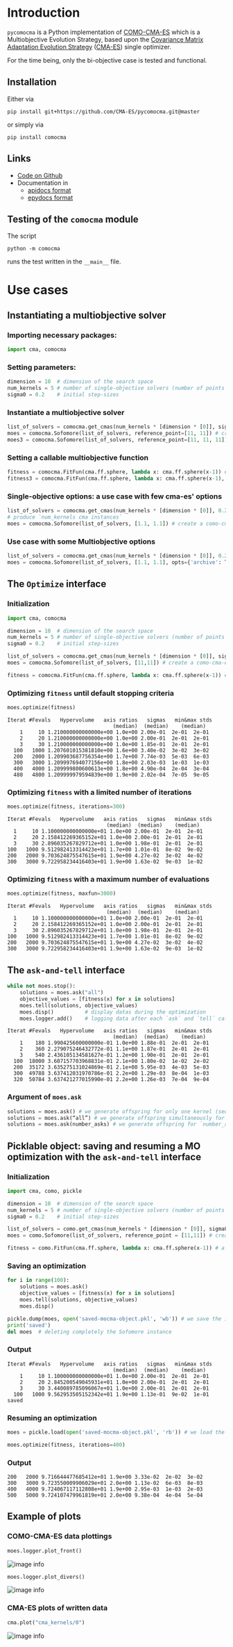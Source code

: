 # Introduction

``pycomocma`` is a Python implementation of [COMO-CMA-ES](https://hal.inria.fr/hal-02103694/document) which is a Multiobjective Evolution Strategy, based upon the [Covariance Matrix Adaptation Evolution Strategy](https://en.wikipedia.org/wiki/CMA-ES) 
([CMA-ES](http://cma.gforge.inria.fr/)) single optimizer.

For the time being, only the bi-objective case is tested and functional.

## Installation

Either via
```
pip install git+https://github.com/CMA-ES/pycomocma.git@master
```

or simply via

```
pip install comocma
```


## Links

- [Code on Github](https://github.com/CMA-ES/pycomocma)
- Documentation in
  - [apidocs format](https://cma-es.github.io/pycomocma/comocma-apidocs/index.html)
  - [epydocs format](https://cma-es.github.io/moarchiving/comocma-epydocs/index.html)

## Testing of the `comocma` module

The script
```
python -m comocma
```
runs the test written in the `__main__` file.


# Use cases 

## Instantiating a multiobjective solver

### Importing necessary packages:
```python
import cma, comocma
```

### Setting parameters:
```python
dimension = 10  # dimension of the search space
num_kernels = 5 # number of single-objective solvers (number of points on the front)
sigma0 = 0.2    # initial step-sizes
```

### Instantiate a multiobjective solver
```python
list_of_solvers = comocma.get_cmas(num_kernels * [dimension * [0]], sigma0) # produce `num_kernels cma instances`
moes = comocma.Sofomore(list_of_solvers, reference_point=[11, 11]) # create a bi-objective como-cma-es instance
moes3 = comocma.Sofomore(list_of_solvers, reference_point=[11, 11, 11]) # create a multiobjective como-cma-es instance
```

### Setting a callable multiobjective function
```python
fitness = comocma.FitFun(cma.ff.sphere, lambda x: cma.ff.sphere(x-1)) # a callable bi-objective function
fitness3 = comocma.FitFun(cma.ff.sphere, lambda x: cma.ff.sphere(x-1), lambda x: cma.ff.sphere(x+1)) # a callable multiobjective function
```

### Single-objective options: a use case with few cma-es' options
```python
list_of_solvers = comocma.get_cmas(num_kernels * [dimension * [0]], 0.2, inopts={'bounds': [0.2, 0.9], 'tolx': 10**-7,'popsize': 32}) 
# produce `num_kernels cma instances`
moes = comocma.Sofomore(list_of_solvers, [1.1, 1.1]) # create a como-cma-es instance
```

### Use case with some Multiobjective options
```python
list_of_solvers = comocma.get_cmas(num_kernels * [dimension * [0]], 0.2)
moes = comocma.Sofomore(list_of_solvers, [1.1, 1.1], opts={'archive': True, 'restart': None, 'update_order': None}) # create a como-cma-es instance
```


## The `Optimize` interface

### Initialization
```python
import cma, comocma

dimension = 10  # dimension of the search space
num_kernels = 5 # number of single-objective solvers (number of points on the front)
sigma0 = 0.2    # initial step-sizes

list_of_solvers = comocma.get_cmas(num_kernels * [dimension * [0]], sigma0) # produce `num_kernels cma instances`
moes = comocma.Sofomore(list_of_solvers, [11,11]) # create a como-cma-es instance

fitness = comocma.FitFun(cma.ff.sphere, lambda x: cma.ff.sphere(x-1)) # a callable bi-objective function
```
### Optimizing `fitness` until default stopping criteria

```python
moes.optimize(fitness)
```

    Iterat #Fevals   Hypervolume   axis ratios   sigmas   min&max stds
                                      (median)  (median)    (median)
        1     10 1.210000000000000e+00 1.0e+00 2.00e-01  2e-01  2e-01
        2     20 1.210000000000000e+00 1.0e+00 2.00e-01  2e-01  2e-01
        3     30 1.210000000000000e+00 1.0e+00 1.85e-01  2e-01  2e-01
      100   1000 1.207601015381810e+00 1.6e+00 3.40e-02  3e-02  3e-02
      200   2000 1.209903687756354e+00 1.7e+00 7.74e-03  5e-03  6e-03
      300   3000 1.209997694077156e+00 1.8e+00 2.03e-03  1e-03  1e-03
      400   4000 1.209999800600613e+00 1.8e+00 4.90e-04  2e-04  3e-04
      480   4800 1.209999979594839e+00 1.9e+00 2.02e-04  7e-05  9e-05
      
    
### Optimizing `fitness` with a limited number of iterations

```python
moes.optimize(fitness, iterations=300)
```
    Iterat #Fevals   Hypervolume   axis ratios   sigmas   min&max stds
                                    (median)  (median)    (median)
      1     10 1.100000000000000e+01 1.0e+00 2.00e-01  2e-01  2e-01
      2     20 2.158412269365152e+01 1.0e+00 2.00e-01  2e-01  2e-01
      3     30 2.896035267829712e+01 1.0e+00 1.98e-01  2e-01  2e-01
    100   1000 9.512982413314423e+01 1.7e+00 1.01e-01  8e-02  9e-02
    200   2000 9.703624875547615e+01 1.9e+00 4.27e-02  3e-02  4e-02
    300   3000 9.722958234416403e+01 1.9e+00 1.63e-02  9e-03  1e-02


### Optimizing `fitness`  with a maximum number of evaluations

```python
moes.optimize(fitness, maxfun=3000)
```
    Iterat #Fevals   Hypervolume   axis ratios   sigmas   min&max stds
                                    (median)  (median)    (median)
      1     10 1.100000000000000e+01 1.0e+00 2.00e-01  2e-01  2e-01
      2     20 2.158412269365152e+01 1.0e+00 2.00e-01  2e-01  2e-01
      3     30 2.896035267829712e+01 1.0e+00 1.98e-01  2e-01  2e-01
    100   1000 9.512982413314423e+01 1.7e+00 1.01e-01  8e-02  9e-02
    200   2000 9.703624875547615e+01 1.9e+00 4.27e-02  3e-02  4e-02
    300   3000 9.722958234416403e+01 1.9e+00 1.63e-02  9e-03  1e-02


## The `ask-and-tell` interface

```python
while not moes.stop():
    solutions = moes.ask("all")
    objective_values = [fitness(x) for x in solutions]
    moes.tell(solutions, objective_values)
    moes.disp()          # display datas during the optimization
    moes.logger.add()    # logging data after each `ask` and `tell` call
```

    Iterat #Fevals   Hypervolume   axis ratios   sigmas   min&max stds
                                      (median)  (median)    (median)
        1    180 1.990425600000000e-01 1.0e+00 1.88e-01  2e-01  2e-01
        2    360 2.279075246432772e-01 1.1e+00 1.87e-01  2e-01  2e-01
        3    540 2.436105134581627e-01 1.2e+00 1.90e-01  2e-01  2e-01
      100  18000 3.607157703968831e-01 2.1e+00 1.80e-02  1e-02  2e-02
      200  35172 3.635275131024869e-01 2.1e+00 5.95e-03  4e-03  5e-03
      300  49788 3.637412031970786e-01 2.2e+00 1.29e-03  8e-04  1e-03
      320  50784 3.637421277015990e-01 2.2e+00 1.26e-03  7e-04  9e-04

### Argument of `moes.ask`

```python
solutions = moes.ask() # we generate offspring for only one kernel (sequential)
solutions = moes.ask(“all”) # we generate offspring simultaneously for all kernels (parallel)
solutions = moes.ask(number_asks) # we generate offspring for `number_asks` kernels
```

## Picklable object: saving and resuming a MO optimization with the  `ask-and-tell` interface

### Initialization

```python
import cma, como, pickle

dimension = 10  # dimension of the search space
num_kernels = 5 # number of single-objective solvers (number of points on the front)
sigma0 = 0.2    # initial step-sizes

list_of_solvers = como.get_cmas(num_kernels * [dimension * [0]], sigma0) # produce `num_kernels cma instances`
moes = como.Sofomore(list_of_solvers, reference_point = [11,11]) # create a como-cma-es instance

fitness = como.FitFun(cma.ff.sphere, lambda x: cma.ff.sphere(x-1)) # a callable bi-objective function
```

### Saving an optimization

```python
for i in range(100):
    solutions = moes.ask()
    objective_values = [fitness(x) for x in solutions]
    moes.tell(solutions, objective_values)
    moes.disp()

pickle.dump(moes, open('saved-mocma-object.pkl', 'wb')) # we save the instance
print('saved')
del moes  # deleting completely the Sofomore instance
```

### Output

    Iterat #Fevals   Hypervolume   axis ratios   sigmas   min&max stds
                                      (median)  (median)    (median)
        1     10 1.100000000000000e+01 1.0e+00 2.00e-01  2e-01  2e-01
        2     20 2.845200549045931e+01 1.0e+00 2.00e-01  2e-01  2e-01
        3     30 3.440089785096067e+01 1.0e+00 2.00e-01  2e-01  2e-01
      100   1000 9.562953505152342e+01 1.9e+00 1.13e-01  9e-02  1e-01
    saved

### Resuming an optimization

```python
moes = pickle.load(open('saved-mocma-object.pkl', 'rb')) # we load the saved file here

moes.optimize(fitness, iterations=400)
```

### Output

    200   2000 9.716644477685412e+01 1.9e+00 3.33e-02  2e-02  3e-02
    300   3000 9.723550009906029e+01 2.0e+00 1.13e-02  6e-03  8e-03
    400   4000 9.724067117112808e+01 1.9e+00 2.95e-03  1e-03  2e-03
    500   5000 9.724107479961819e+01 2.0e+00 9.38e-04  4e-04  5e-04

## Example of plots

### COMO-CMA-ES data plottings

```python
moes.logger.plot_front()
```
![image info](./readme_images/front.png )

```python
moes.logger.plot_divers()
```
![image info](./readme_images/divers.png )

### CMA-ES plots of written data

```python
cma.plot("cma_kernels/0")
```
![image info](./readme_images/cma-example.png )







